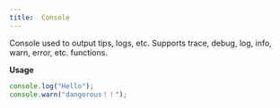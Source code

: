 ```yaml
---
title:  Console
---
```

Console used to output tips, logs, etc. Supports trace, debug, log, info, warn, error, etc. functions.

**Usage**
```javascript
console.log("Hello");
console.warn("dangerous！！");
```